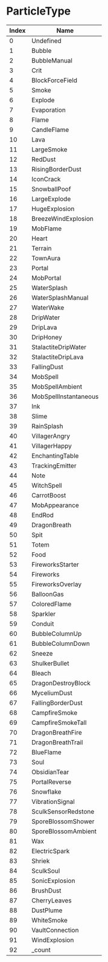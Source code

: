 # ParticleType

Index | Name
--- | ---
0 | Undefined
1 | Bubble
2 | BubbleManual
3 | Crit
4 | BlockForceField
5 | Smoke
6 | Explode
7 | Evaporation
8 | Flame
9 | CandleFlame
10 | Lava
11 | LargeSmoke
12 | RedDust
13 | RisingBorderDust
14 | IconCrack
15 | SnowballPoof
16 | LargeExplode
17 | HugeExplosion
18 | BreezeWindExplosion
19 | MobFlame
20 | Heart
21 | Terrain
22 | TownAura
23 | Portal
24 | MobPortal
25 | WaterSplash
26 | WaterSplashManual
27 | WaterWake
28 | DripWater
29 | DripLava
30 | DripHoney
31 | StalactiteDripWater
32 | StalactiteDripLava
33 | FallingDust
34 | MobSpell
35 | MobSpellAmbient
36 | MobSpellInstantaneous
37 | Ink
38 | Slime
39 | RainSplash
40 | VillagerAngry
41 | VillagerHappy
42 | EnchantingTable
43 | TrackingEmitter
44 | Note
45 | WitchSpell
46 | CarrotBoost
47 | MobAppearance
48 | EndRod
49 | DragonBreath
50 | Spit
51 | Totem
52 | Food
53 | FireworksStarter
54 | Fireworks
55 | FireworksOverlay
56 | BalloonGas
57 | ColoredFlame
58 | Sparkler
59 | Conduit
60 | BubbleColumnUp
61 | BubbleColumnDown
62 | Sneeze
63 | ShulkerBullet
64 | Bleach
65 | DragonDestroyBlock
66 | MyceliumDust
67 | FallingBorderDust
68 | CampfireSmoke
69 | CampfireSmokeTall
70 | DragonBreathFire
71 | DragonBreathTrail
72 | BlueFlame
73 | Soul
74 | ObsidianTear
75 | PortalReverse
76 | Snowflake
77 | VibrationSignal
78 | SculkSensorRedstone
79 | SporeBlossomShower
80 | SporeBlossomAmbient
81 | Wax
82 | ElectricSpark
83 | Shriek
84 | SculkSoul
85 | SonicExplosion
86 | BrushDust
87 | CherryLeaves
88 | DustPlume
89 | WhiteSmoke
90 | VaultConnection
91 | WindExplosion
92 | _count